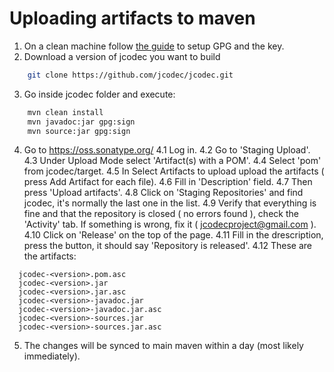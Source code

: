 # Uploading artifacts to maven

1. On a clean machine follow [the guide](http://blog.sonatype.com/2010/01/how-to-generate-pgp-signatures-with-maven/) to setup GPG and the key.
2. Download a version of jcodec you want to build

```bash
    git clone https://github.com/jcodec/jcodec.git
```
3. Go inside jcodec folder and execute:

```bash
    mvn clean install
    mvn javadoc:jar gpg:sign
    mvn source:jar gpg:sign
```
4. Go to https://oss.sonatype.org/
4.1 Log in.
4.2 Go to 'Staging Upload'.
4.3  Under Upload Mode select 'Artifact(s) with a POM'.
4.4  Select 'pom' from jcodec/target.
4.5  In Select Artifacts to upload upload the artifacts ( press Add Artifact for each file).
4.6 Fill in 'Description' field.
4.7 Then press 'Upload artifacts'.
4.8 Click on 'Staging Repositories' and find jcodec, it's normally the last one in the list.
4.9 Verify that everything is fine and that the repository is closed ( no errors found ),  check the 'Activity' tab. If something is wrong, fix it ( jcodecproject@gmail.com ).
4.10 Click on 'Release' on the top of the page.
4.11 Fill in the drescription, press the button, it should say 'Repository is released'.
4.12 These are the artifacts:

```
  jcodec-<version>.pom.asc
  jcodec-<version>.jar
  jcodec-<version>.jar.asc
  jcodec-<version>-javadoc.jar
  jcodec-<version>-javadoc.jar.asc
  jcodec-<version>-sources.jar
  jcodec-<version>-sources.jar.asc
```
5. The changes will be synced to main maven within a day (most likely immediately).